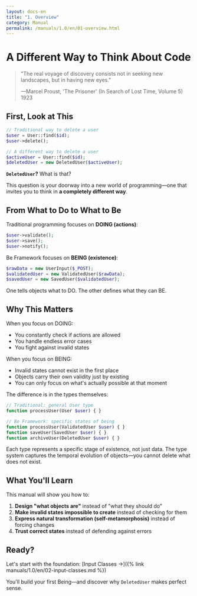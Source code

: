 ```yaml
---
layout: docs-en
title: "1. Overview"
category: Manual
permalink: /manuals/1.0/en/01-overview.html
---
```


# A Different Way to Think About Code

> "The real voyage of discovery consists not in seeking new landscapes, but in having new eyes."
> 
> —Marcel Proust, 'The Prisoner' (In Search of Lost Time, Volume 5) 1923

## First, Look at This

```php
// Traditional way to delete a user
$user = User::find($id);
$user->delete();

// A different way to delete a user
$activeUser = User::find($id);
$deletedUser = new DeletedUser($activeUser);
```

**`DeletedUser`?** What is that?

This question is your doorway into a new world of programming—one that invites you to think in **a completely different way**.

## From What to Do to What to Be

Traditional programming focuses on **DOING (actions)**:
```php
$user->validate();
$user->save();
$user->notify();
```

Be Framework focuses on **BEING (existence)**:
```php
$rawData = new UserInput($_POST);
$validatedUser = new ValidatedUser($rawData);
$savedUser = new SavedUser($validatedUser);
```

One tells objects what to DO.
The other defines what they can BE.

## Why This Matters

When you focus on DOING:
- You constantly check if actions are allowed
- You handle endless error cases
- You fight against invalid states

When you focus on BEING:
- Invalid states cannot exist in the first place
- Objects carry their own validity just by existing
- You can only focus on what's actually possible at that moment

The difference is in the types themselves:
```php
// Traditional: general User type
function processUser(User $user) { }

// Be Framework: specific states of being
function processUser(ValidatedUser $user) { }
function saveUser(SavedUser $user) { }
function archiveUser(DeletedUser $user) { }
```

Each type represents a specific stage of existence, not just data. The type system captures the temporal evolution of objects—you cannot delete what does not exist.

## What You'll Learn

This manual will show you how to:

1. **Design "what objects are"** instead of "what they should do"
2. **Make invalid states impossible to create** instead of checking for them
3. **Express natural transformation (self-metamorphosis)** instead of forcing changes
4. **Trust correct states** instead of defending against errors

## Ready?

Let's start with the foundation: [Input Classes →]({% link manuals/1.0/en/02-input-classes.md %})

You'll build your first Being—and discover why `DeletedUser` makes perfect sense.
